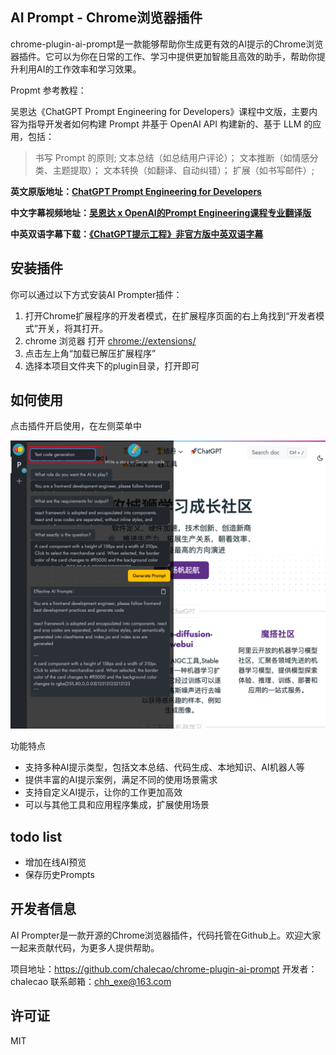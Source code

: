 ## AI Prompt - Chrome浏览器插件
chrome-plugin-ai-prompt是一款能够帮助你生成更有效的AI提示的Chrome浏览器插件。它可以为你在日常的工作、学习中提供更加智能且高效的助手，帮助你提升利用AI的工作效率和学习效果。

Propmt 参考教程：

吴恩达《ChatGPT Prompt Engineering for Developers》课程中文版，主要内容为指导开发者如何构建 Prompt 并基于 OpenAI API 构建新的、基于 LLM 的应用，包括：

> 书写 Prompt 的原则;
> 文本总结（如总结用户评论）；
> 文本推断（如情感分类、主题提取）；
> 文本转换（如翻译、自动纠错）；
> 扩展（如书写邮件）;

**英文原版地址：[ChatGPT Prompt Engineering for Developers](https://learn.deeplearning.ai)**

**中文字幕视频地址：[吴恩达 x OpenAI的Prompt Engineering课程专业翻译版](https://www.bilibili.com/video/BV1Bo4y1A7FU/?share_source=copy_web)**

**中英双语字幕下载：[《ChatGPT提示工程》非官方版中英双语字幕](https://github.com/GitHubDaily/ChatGPT-Prompt-Engineering-for-Developers-in-Chinese)**


## 安装插件
你可以通过以下方式安装AI Prompter插件：

1. 打开Chrome扩展程序的开发者模式，在扩展程序页面的右上角找到“开发者模式”开关，将其打开。
2. chrome 浏览器 打开 <chrome://extensions/>
3. 点击左上角“加载已解压扩展程序”
4. 选择本项目文件夹下的plugin目录，打开即可

## 如何使用
点击插件开启使用，在左侧菜单中

![](./static/images/posts/2023-05-13-16-30-50.png)

功能特点
- 支持多种AI提示类型，包括文本总结、代码生成、本地知识、AI机器人等
- 提供丰富的AI提示案例，满足不同的使用场景需求
- 支持自定义AI提示，让你的工作更加高效
- 可以与其他工具和应用程序集成，扩展使用场景
  
## todo list
- 增加在线AI预览
- 保存历史Prompts

## 开发者信息
AI Prompter是一款开源的Chrome浏览器插件，代码托管在Github上。欢迎大家一起来贡献代码，为更多人提供帮助。

项目地址：https://github.com/chalecao/chrome-plugin-ai-prompt
开发者：chalecao
联系邮箱：chh_exe@163.com

## 许可证
MIT